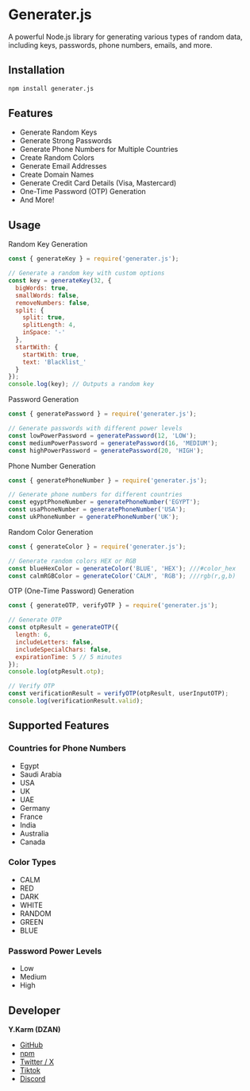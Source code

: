 # Generater.js

A powerful Node.js library for generating various types of random data, including keys, passwords, phone numbers, emails, and more.

## Installation

```bash
npm install generater.js
```
## Features
- Generate Random Keys
- Generate Strong Passwords
- Generate Phone Numbers for Multiple Countries
- Create Random Colors
- Generate Email Addresses
- Create Domain Names
- Generate Credit Card Details (Visa, Mastercard)
- One-Time Password (OTP) Generation
- And More!

## Usage
Random Key Generation
```js
const { generateKey } = require('generater.js');

// Generate a random key with custom options
const key = generateKey(32, {
  bigWords: true,
  smallWords: false,
  removeNumbers: false,
  split: {
    split: true,
    splitLength: 4,
    inSpace: '-'
  },
  startWith: {
    startWith: true,
    text: 'Blacklist_'
  }
});
console.log(key); // Outputs a random key
```
Password Generation
```js
const { generatePassword } = require('generater.js');

// Generate passwords with different power levels
const lowPowerPassword = generatePassword(12, 'LOW');
const mediumPowerPassword = generatePassword(16, 'MEDIUM');
const highPowerPassword = generatePassword(20, 'HIGH');
```
Phone Number Generation
```js
const { generatePhoneNumber } = require('generater.js');

// Generate phone numbers for different countries
const egyptPhoneNumber = generatePhoneNumber('EGYPT');
const usaPhoneNumber = generatePhoneNumber('USA');
const ukPhoneNumber = generatePhoneNumber('UK');
```
Random Color Generation
```js
const { generateColor } = require('generater.js');

// Generate random colors HEX or RGB
const blueHexColor = generateColor('BLUE', 'HEX'); ///#color_hex
const calmRGBColor = generateColor('CALM', 'RGB'); ///rgb(r,g,b)
```



OTP (One-Time Password) Generation

```js
const { generateOTP, verifyOTP } = require('generater.js');

// Generate OTP
const otpResult = generateOTP({
  length: 6,
  includeLetters: false,
  includeSpecialChars: false,
  expirationTime: 5 // 5 minutes
});
console.log(otpResult.otp);

// Verify OTP
const verificationResult = verifyOTP(otpResult, userInputOTP);
console.log(verificationResult.valid);
```

## Supported Features
### Countries for Phone Numbers
- Egypt
- Saudi Arabia
- USA
- UK
- UAE
- Germany
- France
- India
- Australia
- Canada
### Color Types
- CALM
- RED
- DARK
- WHITE
- RANDOM
- GREEN
- BLUE
###  Password Power Levels
- Low
- Medium
- High

## Developer
**Y.Karm (DZAN)**
- [GitHub](https://github.com/d-zan)
- [npm](https://npmjs.com/~dzan)
- [Twitter / X](https://x.com/_dz4n)
- [Tiktok](https://tiktok.com/@i.dzan)
- [Discord](https://discord.com/users/776359293276258315)